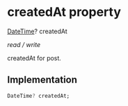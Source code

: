 


# createdAt property







[DateTime](https://api.flutter.dev/flutter/dart-core/DateTime-class.html)? createdAt
  
_<span class="feature">read / write</span>_



<p>createdAt for post.</p>



## Implementation

```dart
DateTime? createdAt;
```







